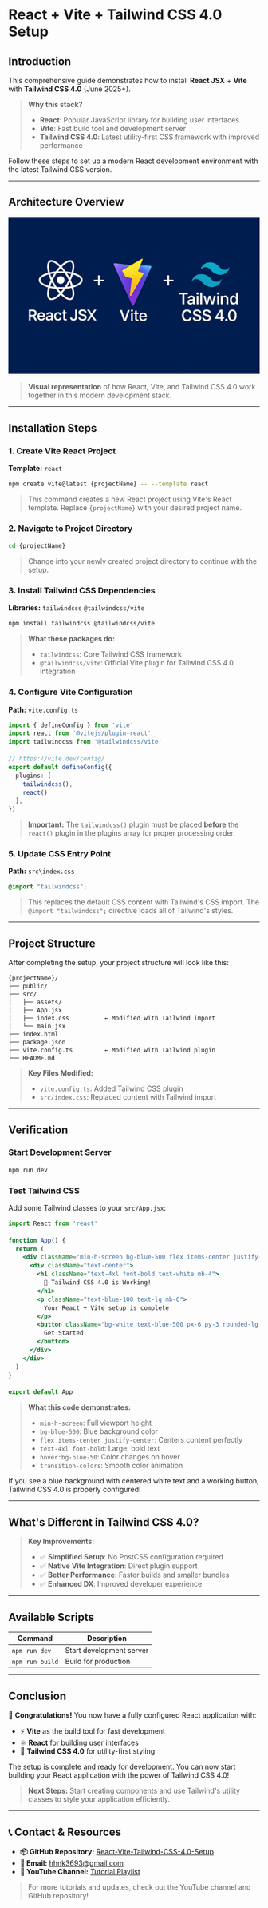 # React + Vite + Tailwind CSS 4.0 Setup

## Introduction

This comprehensive guide demonstrates how to install **React JSX** + **Vite** with **Tailwind CSS 4.0** (June 2025+). 

> **Why this stack?**
> - **React**: Popular JavaScript library for building user interfaces
> - **Vite**: Fast build tool and development server
> - **Tailwind CSS 4.0**: Latest utility-first CSS framework with improved performance

Follow these steps to set up a modern React development environment with the latest Tailwind CSS version.

---

## Architecture Overview

![React + Vite + Tailwind CSS 4.0 Block Diagram](https://github.com/HorizonHnk/React-Vite-Tailwind-CSS-4.0-Setup/blob/main/Block%20Diagram%20ReactJSX.png?raw=true)

> **Visual representation** of how React, Vite, and Tailwind CSS 4.0 work together in this modern development stack.

---

## Installation Steps

### 1. Create Vite React Project

**Template:** `react`

```bash
npm create vite@latest {projectName} -- --template react
```

> This command creates a new React project using Vite's React template. Replace `{projectName}` with your desired project name.

### 2. Navigate to Project Directory

```bash
cd {projectName}
```

> Change into your newly created project directory to continue with the setup.

### 3. Install Tailwind CSS Dependencies

**Libraries:** `tailwindcss` `@tailwindcss/vite`

```bash
npm install tailwindcss @tailwindcss/vite
```

> **What these packages do:**
> - `tailwindcss`: Core Tailwind CSS framework
> - `@tailwindcss/vite`: Official Vite plugin for Tailwind CSS 4.0 integration

### 4. Configure Vite Configuration

**Path:** `vite.config.ts`

```typescript
import { defineConfig } from 'vite'
import react from '@vitejs/plugin-react'
import tailwindcss from '@tailwindcss/vite'

// https://vite.dev/config/
export default defineConfig({
  plugins: [
    tailwindcss(),
    react()
  ],
})
```

> **Important:** The `tailwindcss()` plugin must be placed **before** the `react()` plugin in the plugins array for proper processing order.

### 5. Update CSS Entry Point

**Path:** `src\index.css`

```css
@import "tailwindcss";
```

> This replaces the default CSS content with Tailwind's CSS import. The `@import "tailwindcss";` directive loads all of Tailwind's styles.

---

## Project Structure

After completing the setup, your project structure will look like this:

```
{projectName}/
├── public/
├── src/
│   ├── assets/
│   ├── App.jsx
│   ├── index.css          ← Modified with Tailwind import
│   └── main.jsx
├── index.html
├── package.json
├── vite.config.ts         ← Modified with Tailwind plugin
└── README.md
```

> **Key Files Modified:**
> - `vite.config.ts`: Added Tailwind CSS plugin
> - `src/index.css`: Replaced content with Tailwind import

---

## Verification

### Start Development Server

```bash
npm run dev
```

### Test Tailwind CSS

Add some Tailwind classes to your `src/App.jsx`:

```jsx
import React from 'react'

function App() {
  return (
    <div className="min-h-screen bg-blue-500 flex items-center justify-center">
      <div className="text-center">
        <h1 className="text-4xl font-bold text-white mb-4">
          🎉 Tailwind CSS 4.0 is Working!
        </h1>
        <p className="text-blue-100 text-lg mb-6">
          Your React + Vite setup is complete
        </p>
        <button className="bg-white text-blue-500 px-6 py-3 rounded-lg font-semibold hover:bg-blue-50 transition-colors">
          Get Started
        </button>
      </div>
    </div>
  )
}

export default App
```

> **What this code demonstrates:**
> - `min-h-screen`: Full viewport height
> - `bg-blue-500`: Blue background color
> - `flex items-center justify-center`: Centers content perfectly
> - `text-4xl font-bold`: Large, bold text
> - `hover:bg-blue-50`: Color changes on hover
> - `transition-colors`: Smooth color animation

If you see a blue background with centered white text and a working button, Tailwind CSS 4.0 is properly configured!

---

## What's Different in Tailwind CSS 4.0?

> **Key Improvements:**
> - ✅ **Simplified Setup**: No PostCSS configuration required
> - ✅ **Native Vite Integration**: Direct plugin support
> - ✅ **Better Performance**: Faster builds and smaller bundles
> - ✅ **Enhanced DX**: Improved developer experience

---

## Available Scripts

| Command | Description |
|---------|-------------|
| `npm run dev` | Start development server |
| `npm run build` | Build for production |

---

## Conclusion

🎉 **Congratulations!** You now have a fully configured React application with:

- ⚡ **Vite** as the build tool for fast development
- ⚛️ **React** for building user interfaces  
- 🎨 **Tailwind CSS 4.0** for utility-first styling

The setup is complete and ready for development. You can now start building your React application with the power of Tailwind CSS 4.0!

> **Next Steps:** Start creating components and use Tailwind's utility classes to style your application efficiently.

---

## 📞 Contact & Resources

- **📦 GitHub Repository:** [React-Vite-Tailwind-CSS-4.0-Setup](https://github.com/HorizonHnk/React-Vite-Tailwind-CSS-4.0-Setup.git)
- **📧 Email:** hhnk3693@gmail.com  
- **🎥 YouTube Channel:** [Tutorial Playlist](https://www.youtube.com/playlist?list=PLrZbkNpNVSwy9neLSBQ1QH14uL_EqNtj4)

> For more tutorials and updates, check out the YouTube channel and GitHub repository!
